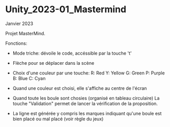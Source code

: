 # Unity_2023-01_Mastermind

Janvier 2023

Projet MasterMind.

Fonctions:
- Mode triche: dévoile le code, accéssible par la touche 't'
- Flèche pour se déplacer dans la scène
- Choix d'une couleur par une touche:
    R: Red
    Y: Yellow
    G: Green
    P: Purple
    B: Blue
    C: Cyan

- Quand une couleur est choisi, elle s'affiche au centre de l'écran
- Quand toute les boule sont chosies (organisé en tableau circulaire) La touche "Validation" permet de lancer la vérification de la proposition.
- La ligne est générée y compris les marques indiquant qu'une boule est bien placé ou mal placé (voir règle du jeux)
